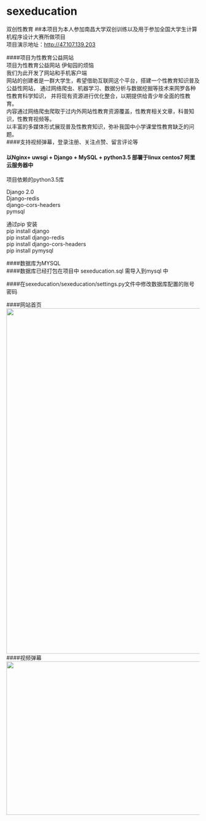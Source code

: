 # sexeducation
双创性教育
##本项目为本人参加南昌大学双创训练以及用于参加全国大学生计算机程序设计大赛所做项目 <br>
项目演示地址：http://47.107.139.203<br>

####项目为性教育公益网站<br>
项目为性教育公益网站 伊甸园的烦恼<br>
我们为此开发了网站和手机客户端<br>
网站的创建者是一群大学生，希望借助互联网这个平台，搭建一个性教育知识普及公益性网站， 通过网络爬虫、机器学习、数据分析与数据挖掘等技术来网罗各种性教育科学知识， 并将现有资源进行优化整合，以期提供给青少年全面的性教育。<br>
内容通过网络爬虫爬取于过内外网站性教育资源覆盖，性教育相关文章，科普知识，性教育视频等。<br>
以丰富的多媒体形式展现普及性教育知识，弥补我国中小学课堂性教育缺乏的问题。<br>
####支持视频弹幕，登录注册、关注点赞、留言评论等<br>
#### 以Nginx+ uwsgi + Django + MySQL  + python3.5 部署于linux centos7 阿里云服务器中<br>


项目依赖的python3.5库<br>

Django 2.0<br>
Django-redis <br>
django-cors-headers<br>
pymsql<br>

通过pip 安装<br>
pip install django<br>
pip install django-redis<br>
pip install django-cors-headers<br>
pip install pymysql<br>

####数据库为MYSQL <br>
####数据库已经打包在项目中 sexeducation.sql 需导入到mysql 中<br>

####在sexeducation/sexeducation/settings.py文件中修改数据库配置的账号密码<br>

####网站首页
<br>
<img src="https://chenyongzhe.github.io/shome.png"  width="700" height="900"><br>
####视频弹幕<br>
<img src="https://chenyongzhe.github.io/sp.png"  width="900" height="400"><br>





